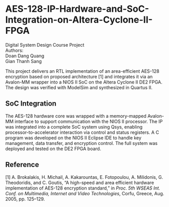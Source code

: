 # AES-128-IP-Hardware-and-SoC-Integration-on-Altera-Cyclone-II-FPGA
Digital System Design Course Project  
Authors:  
Doan Dang Quang  
Gian Thanh Sang

This project delivers an RTL implementation of an area-efficient AES-128 encryption based on proposed architecture [1] and integrates it via an Avalon-MM wrapper into a NIOS II SoC on the Altera Cyclone II DE2 FPGA. The design was verified with ModelSim and synthesized in Quartus II.

## SoC Integration

The AES-128 hardware core was wrapped with a memory-mapped Avalon-MM interface to support communication with the NIOS II processor. The IP was integrated into a complete SoC system using Qsys, enabling processor-to-accelerator interaction via control and status registers. A C program was developed on the NIOS II Eclipse IDE to handle key management, data transfer, and encryption control. The full system was deployed and tested on the DE2 FPGA board.

## Reference

[1] A. Brokalakis, H. Michail, A. Kakarountas, E. Fotopoulou, A. Milidonis, G. Theodoridis, and C. Goutis, “A high-speed and area efficient hardware implementation of AES-128 encryption standard,” in *Proc. 5th WSEAS Int. Conf. on Multimedia, Internet and Video Technologies*, Corfu, Greece, Aug. 2005, pp. 125–129.
